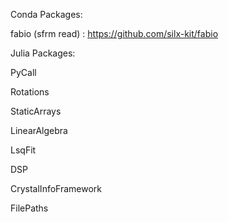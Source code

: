 Conda Packages:

fabio (sfrm read) : https://github.com/silx-kit/fabio


Julia Packages:

PyCall

Rotations

StaticArrays

LinearAlgebra

LsqFit

DSP

CrystalInfoFramework

FilePaths